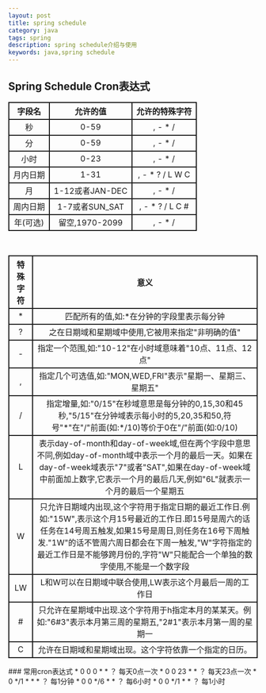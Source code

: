 ```yaml
---
layout: post
title: spring schedule
category: java
tags: spring
description: spring schedule介绍与使用
keywords: java,spring schedule
---    
```

<style>
tr td,th{
    border:2px solid;
    text-align:center;
}
.mt{
    border-collapse:collapse;
}
</style>
## Spring Schedule Cron表达式
<table class="mt" width="900">
    <tr>
        <th>字段名</th>
        <th>允许的值</th>
        <th>允许的特殊字符</th>
    </tr>
    <tr align="center">
        <td>秒</td>
        <td>0-59</td>
        <td>, - * /</td>
    </tr>
    <tr align="center">
        <td>分</td>
        <td>0-59</td>
        <td>, - * /</td>
    </tr>
    <tr align="center">
        <td>小时</td>
        <td>0-23</td>
        <td>, - * /</td>
    </tr>
    <tr align="center">
        <td>月内日期</td>
        <td>1-31</td>
        <td>, - * ? / L W C</td>
    </tr>
    <tr align="center">
        <td>月</td>
        <td>1-12或者JAN-DEC</td>
        <td>, - * /</td>
    </tr>
    <tr align="center">
        <td>周内日期</td>
        <td>1-7或者SUN_SAT</td>
        <td>, - * ? / L C #</td>
    </tr>
    <tr align="center">
        <td>年(可选)</td>
        <td>留空,1970-2099</td>
        <td>, - * /</td>
    </tr>
</table>
<br>
<table class="mt" width="900">
    <tr>
        <th>特殊字符</th>
        <th>意义</th>
    </tr>
    <tr>
        <td>*</td>
        <td>匹配所有的值,如:*在分钟的字段里表示每分钟</td>
    </tr>
    <tr>
        <td>?</td>
        <td>之在日期域和星期域中使用,它被用来指定"非明确的值"</td>
    </tr>
    <tr>
        <td>-</td>
        <td>指定一个范围,如:"10-12"在小时域意味着"10点、11点、12点"</td>
    </tr>
    <tr>
        <td>,</td>
        <td>指定几个可选值,如:"MON,WED,FRI"表示"星期一、星期三、星期五"</td>
    </tr>
    <tr>
        <td>/</td>
        <td>指定增量,如:"0/15"在秒域意思是每分钟的0,15,30和45秒,"5/15"在分钟域表示每小时的5,20,35和50,符号"*"在"/"前面(如:*/10)等价于0在"/"前面(如:0/10)</td>
    </tr>
    <tr>
        <td>L</td>
        <td>表示day-of-month和day-of-week域,但在两个字段中意思不同,例如day-of-month域中表示一个月的最后一天。如果在day-of-week域表示"7"或者"SAT",如果在day-of-week域中前面加上数字,它表示一个月的最后几天,例如"6L"就表示一个月的最后一个星期五</td>
    </tr>
    <tr>
        <td>W</td>
        <td>只允许日期域内出现,这个字符用于指定日期的最近工作日.例如:"15W",表示这个月15号最近的工作日.即15号是周六的话任务在14号周五触发,如果15号是周日,则任务在16号下周触发."1W"的话不管周六周日都会在下周一触发,"W"字符指定的最近工作日是不能够跨月份的,字符"W"只能配合一个单独的数字使用,不能是一个数字段</td>
    </tr>
    <tr>
        <td>LW</td>
        <td>L和W可以在日期域中联合使用,LW表示这个月最后一周的工作日</td>
    </tr>
    <tr>
        <td>#</td>
        <td>只允许在星期域中出现.这个字符用于h指定本月的某某天。例如:"6#3"表示本月第三周的星期五,"2#1"表示本月第一周的星期一</td>
    </tr>
    <tr>
        <td>C</td>
        <td>允许在日期域和星期域出现。这个字符依靠一个指定的日历。</td>
    </tr>
</table>
### 常用cron表达式
* 0 0 0 * * ？          每天0点一次
* 0 0 23 * * ？         每天23点一次
* 0 */1 * * * ？        每1分钟
* 0 0 */6 * * ？        每6小时
* 0 0 */1 * * ？        每1小时



